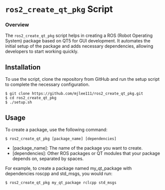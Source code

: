 # `ros2_create_qt_pkg` Script

### Overview
The `ros2_create_qt_pkg` script helps in creating a ROS (Robot Operating System) package based on QT5 for GUI development. It automates the initial setup of the package and adds necessary dependencies, allowing developers to start working quickly.

## Installation
To use the script, clone the repository from GitHub and run the setup script to complete the necessary configuration.

```shell
$ git clone https://github.com/mjlee111/ros2_create_qt_pkg.git
$ cd ros2_create_qt_pkg
$ ./setup.sh
```

## Usage
To create a package, use the following command:
```shell 
$ ros2_create_qt_pkg [package_name] [dependencies]
```
- [package_name]: The name of the package you want to create.
- [dependencies]: Other ROS packages or QT modules that your package depends on, separated by spaces.

For example, to create a package named my_qt_package with dependencies roscpp and std_msgs, you would run:
```shell  
$ ros2_create_qt_pkg my_qt_package rclcpp std_msgs
```